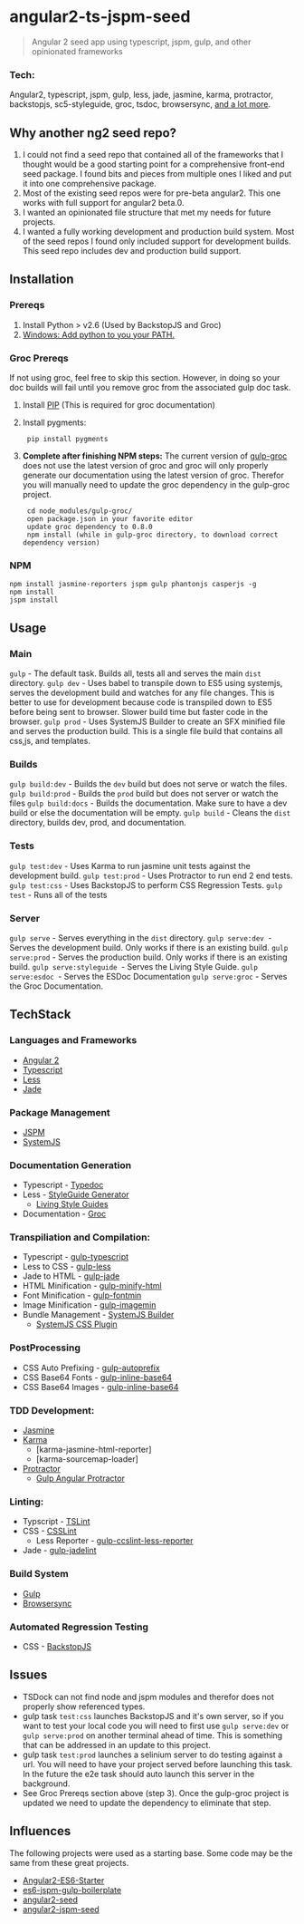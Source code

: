 # angular2-ts-jspm-seed

> Angular 2 seed app using typescript, jspm, gulp, and other opinionated frameworks

### Tech:
Angular2, typescript, jspm, gulp, less, jade, jasmine, karma, protractor, backstopjs, sc5-styleguide, groc, tsdoc, browsersync, [and a lot more](##TechStack).

## Why another ng2 seed repo?

1. I could not find a seed repo that contained all of the frameworks that I thought would be a good starting point for a comprehensive front-end seed package. I found bits and pieces from multiple ones I liked and put it into one comprehensive package.
2. Most of the existing seed repos were for pre-beta angular2. This one works with full support for angular2 beta.0.
3. I wanted an opinionated file structure that met my needs for future projects.
4. I wanted a fully working development and production build system. Most of the seed repos I found only included support for development builds. This seed repo includes dev and production build support.

## Installation

### Prereqs

1. Install Python > v2.6 (Used by BackstopJS and Groc)
2. [Windows: Add python to you your PATH.](http://superuser.com/questions/143119/how-to-add-python-to-the-windows-path)

### Groc Prereqs

If not using groc, feel free to skip this section. However, in doing so your doc builds will fail until you remove groc from the associated gulp doc task.
	
1. Install [PIP](https://pip.pypa.io/en/stable/) (This is required for groc documentation)
2. Install pygments:

		pip install pygments

3. **Complete after finishing NPM steps:** The current version of [gulp-groc]() does not use the latest version of groc and groc will only properly generate our documentation using the latest version of groc. Therefor you will manually need to update the groc dependency in the gulp-groc project.

		cd node_modules/gulp-groc/
		open package.json in your favorite editor
		update groc dependency to 0.8.0 
		npm install (while in gulp-groc directory, to download correct dependency version)
		
### NPM

    npm install jasmine-reporters jspm gulp phantonjs casperjs -g
    npm install 
    jspm install

## Usage

### Main 

`gulp` - The default task. Builds all, tests all and serves the main `dist` directory.
`gulp dev` - Uses babel to transpile down to ES5 using systemjs, serves the development build and watches for any file changes. This is better to use for development because code is transpiled down to ES5 before being sent to browser. Slower build time but faster code in the browser.
`gulp prod` - Uses SystemJS Builder to create an SFX minified file and serves the production build. This is a single file build that contains all css,js, and templates.

### Builds

`gulp build:dev` - Builds the `dev` build but does not serve or watch the files.
`gulp build:prod` - Builds the `prod` build but does not server or watch the files
`gulp build:docs` - Builds the documentation. Make sure to have a dev build or else the documentation will be empty. 
`gulp build` - Cleans the `dist` directory, builds dev, prod, and documentation.

### Tests

`gulp test:dev` - Uses Karma to run jasmine unit tests against the development build.
`gulp test:prod` - Uses Protractor to run end 2 end tests.
`gulp test:css` - Uses BackstopJS to perform CSS Regression Tests.
`gulp test` - Runs all of the tests

### Server

`gulp serve` - Serves everything in the `dist` directory.
`gulp serve:dev `- Serves the development build. Only works if there is an existing build.
`gulp serve:prod` - Serves the production build. Only works if there is an existing build.
`gulp serve:styleguide `- Serves the Living Style Guide.
`gulp serve:esdoc `- Serves the ESDoc Documentation
`gulp serve:groc` - Serves the Groc Documentation.


## TechStack

### Languages and Frameworks

- [Angular 2](https://angular.io/)
- [Typescript](http://www.typescriptlang.org/)
- [Less](http://lesscss.org/)
- [Jade](http://jade-lang.com/)

### Package Management	

- [JSPM](http://jspm.io/)
- [SystemJS](https://github.com/systemjs/systemjs) 

### Documentation Generation

- Typescript - [Typedoc](http://typedoc.io/)
- Less - [StyleGuide Generator](http://styleguide.sc5.io/)
	- [Living Style Guides](http://warpspire.com/kss/styleguides/)
- Documentation - [Groc](http://nevir.github.io/groc/)

### Transpiliation and Compilation:

- Typescript - [gulp-typescript](https://www.npmjs.com/package/gulp-typescript)
- Less to CSS - [gulp-less](https://github.com/plus3network/gulp-less)
- Jade to HTML - [gulp-jade](https://github.com/phated/gulp-jade)
- HTML Minification - [gulp-minify-html](https://www.npmjs.com/package/gulp-minify-html)
- Font Minification - [gulp-fontmin](https://www.npmjs.com/package/gulp-fontmin)
- Image Minification - [gulp-imagemin](https://github.com/sindresorhus/gulp-imagemin)
- Bundle Management - [SystemJS Builder](https://github.com/systemjs/builder)
	- [SystemJS CSS Plugin](https://github.com/systemjs/plugin-css)

### PostProcessing

- CSS Auto Prefixing - [gulp-autoprefix](https://github.com/sindresorhus/gulp-autoprefixer)
- CSS Base64 Fonts - [gulp-inline-base64](https://github.com/G33kLabs/gulp-inline-base64)
- CSS Base64 Images - [gulp-inline-base64](https://github.com/G33kLabs/gulp-inline-base64)

### TDD Development:

- [Jasmine](http://jasmine.github.io/)
- [Karma](http://karma-runner.github.io/) 
	-  [karma-jasmine-html-reporter]
	- [karma-sourcemap-loader]
- [Protractor](https://angular.github.io/protractor/#/)
	- [Gulp Angular Protractor](https://www.npmjs.com/package/gulp-angular-protractor)

### Linting:

- Typscript - [TSLint](https://github.com/palantir/tslint)
- CSS - [CSSLint](https://www.npmjs.com/package/gulp-csslint)
	- Less Reporter - [gulp-ccslint-less-reporter](https://github.com/palantir/gulp-csslint-less-reporter)
- Jade - [gulp-jadelint](https://www.npmjs.com/package/gulp-jadelint)
	
### Build System 

- [Gulp](http://gulpjs.com/)
- [Browsersync](http://www.browsersync.io/)

### Automated Regression Testing

- CSS - [BackstopJS](https://garris.github.io/BackstopJS/)

## Issues

- TSDock can not find node and jspm modules and therefor does not properly show referenced types.
- gulp task `test:css` launches BackstopJS and it's own server, so if you want to test your local code you will need to first use `gulp serve:dev` or `gulp serve:prod` on another terminal ahead of time. This is something that can be addressed in an update to this project.
- gulp task `test:prod` launches a selinium server to do testing against a url. You will need to have your project served before launching this task. In the future the e2e task should auto launch this server in the background.
- See Groc Prereqs section above (step 3). Once the gulp-groc project is updated we need to update the dependency to eliminate that step.

## Influences

The following projects were used as a starting base. Some code may be the same from these great projects.

- [Angular2-ES6-Starter](https://github.com/DanWahlin/Angular2-ES6-Starter)
- [es6-jspm-gulp-boilerplate](https://github.com/alexweber/es6-jspm-gulp-boilerplate)
- [angular2-seed](https://github.com/mgechev/angular2-seed)
- [angular2-jspm-seed](https://github.com/madhukard/angular2-jspm-seed)
